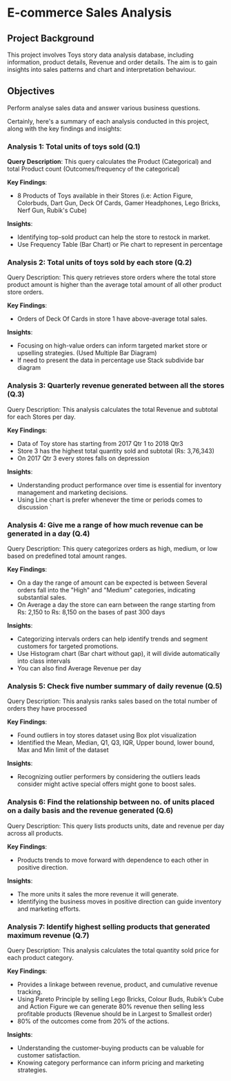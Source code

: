 # E-commerce Sales Analysis

## Project Background
This project involves Toys story data analysis database, including information, product details, Revenue and order details. The aim is to gain insights into sales patterns and chart and interpretation behaviour.

## Objectives
Perform analyse sales data and answer various business questions.

Certainly, here's a summary of each analysis conducted in this project, along with the key findings and insights:

### Analysis 1:  Total units of toys sold (Q.1)

**Query Description**: This query calculates the Product (Categorical) and total Product count (Outcomes/frequency of the categorical) 

**Key Findings**:
- 8 Products of Toys available in their Stores (i.e: Action Figure, Colorbuds, Dart Gun, Deck Of Cards, Gamer Headphones, Lego Bricks, Nerf Gun, Rubik's Cube)

**Insights**:
- Identifying top-sold product can help the store to restock in market.
- Use Frequency Table (Bar Chart) or Pie chart to represent in percentage
   
### Analysis 2: Total units of toys sold by each store (Q.2)
Query Description: This query retrieves store orders where the total store product amount is higher than the average total amount of all other product store orders.

**Key Findings**:
- Orders of Deck Of Cards in store 1 have above-average total sales.

**Insights**:
- Focusing on high-value orders can inform targeted market store or upselling strategies. (Used Multiple Bar Diagram)
- If need to present the data in percentage use Stack subdivide bar diagram
   
### Analysis 3: Quarterly revenue generated between all the stores (Q.3)
Query Description: This analysis calculates the total Revenue and subtotal for each Stores per day.

**Key Findings**:
- Data of Toy store has starting from 2017 Qtr 1 to 2018 Qtr3 
- Store 3 has the highest total quantity sold and subtotal (Rs: 3,76,343)
- On 2017 Qtr 3 every stores falls on depression 

**Insights**:
- Understanding product performance over time is essential for inventory management and marketing decisions.
- Using Line chart is prefer whenever the time or periods comes to discussion `
 
### Analysis 4: Give me a range of how much revenue can be generated in a day (Q.4)
Query Description: This query categorizes orders as high, medium, or low based on predefined total amount ranges.

**Key Findings**:
- On a day the range of amount can be expected is between Several orders fall into the "High" and "Medium" categories, indicating substantial sales.
- On Average a day the store can earn between the range starting from Rs: 2,150 to Rs: 8,150 on the bases of past 300 days 

**Insights**:
- Categorizing intervals orders can help identify trends and segment customers for targeted promotions.
- Use Histogram chart (Bar chart without gap), it will divide automatically into class intervals 
- You can also find Average Revenue per day 
 
### Analysis 5: Check five number summary of daily revenue (Q.5)
Query Description: This analysis ranks sales based on the total number of orders they have processed 

**Key Findings**:
- Found outliers in toy stores dataset using Box plot visualization
- Identified the Mean, Median, Q1, Q3, IQR, Upper bound, lower bound, Max and Min limit of the dataset

**Insights**:
- Recognizing outlier performers by considering the outliers leads consider might active special offers might gone to boost sales.
 
### Analysis 6: Find the relationship between no. of units placed on a daily basis and the revenue generated (Q.6)
Query Description: This query lists products units, date and revenue per day across all products.

**Key Findings**:
- Products trends to move forward with dependence to each other in positive direction.

**Insights**:
- The more units it sales the more revenue it will generate.
- Identifying the business moves in positive direction can guide inventory and marketing efforts.
 
### Analysis 7: Identify highest selling products that generated maximum revenue (Q.7)
Query Description: This analysis calculates the total quantity sold price for each product category.

**Key Findings**:
- Provides a linkage between revenue, product, and cumulative revenue tracking.
- Using Pareto Principle by selling Lego Bricks, Colour Buds, Rubik’s Cube and Action Figure we can generate 80% revenue then selling less profitable products (Revenue should be in Largest to Smallest order)
- 80% of the outcomes come from 20% of the actions.

**Insights**:
- Understanding the customer-buying products can be valuable for customer satisfaction.
- Knowing category performance can inform pricing and marketing strategies.
